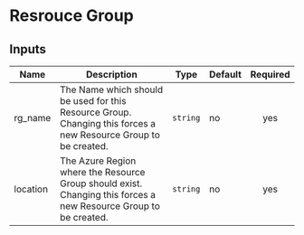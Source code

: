 # Resrouce Group

## Inputs

| Name | Description | Type | Default | Required |
|------|-------------|------|---------|:--------:|
| rg_name | The Name which should be used for this Resource Group. Changing this forces a new Resource Group to be created. | `string` | no | yes |
| location | The Azure Region where the Resource Group should exist. Changing this forces a new Resource Group to be created. | `string` | no | yes
